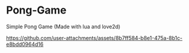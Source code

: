 # Pong-Game
Simple Pong Game (Made with lua and love2d)


https://github.com/user-attachments/assets/8b7ff584-b8e1-475a-8b1c-e8bdd0964d16

